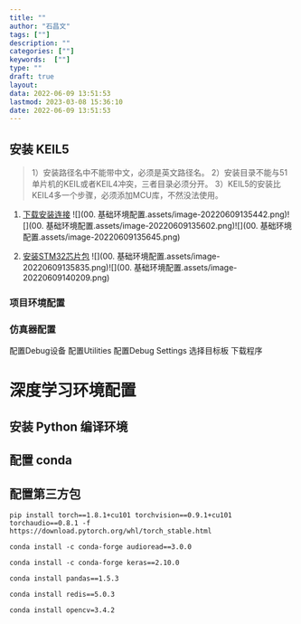 ```yaml
---
title: ""
author: "石昌文"
tags: [""]
description: ""
categories: [""]
keywords:  [""]
type: ""
draft: true
layout: 
data: 2022-06-09 13:51:53
lastmod: 2023-03-08 15:36:10
date: 2022-06-09 13:51:53
---
```


## 安装 KEIL5

> 1）安装路径名中不能带中文，必须是英文路径名。
> 2）安装目录不能与51单片机的KEIL或者KEIL4冲突，三者目录必须分开。
> 3）KEIL5的安装比KEIL4多一个步骤，必须添加MCU库，不然没法使用。

1. [下载安装连接](https://www.keil.com/download/product/)
	![](00. 基础环境配置.assets/image-20220609135442.png)![](00. 基础环境配置.assets/image-20220609135602.png)![](00. 基础环境配置.assets/image-20220609135645.png)

2. [安装STM32芯片包](http://www.keil.com/dd2/pack/)
	![](00. 基础环境配置.assets/image-20220609135835.png)![](00. 基础环境配置.assets/image-20220609140209.png)

### 项目环境配置

### 仿真器配置

配置Debug设备
配置Utilities
配置Debug Settings
选择目标板
下载程序

# 深度学习环境配置

## 安装 Python 编译环境

## 配置 conda

## 配置第三方包

`pip install torch==1.8.1+cu101 torchvision==0.9.1+cu101 torchaudio==0.8.1 -f https://download.pytorch.org/whl/torch_stable.html`

`conda install -c conda-forge audioread==3.0.0`

`conda install -c conda-forge keras==2.10.0`


`conda install pandas==1.5.3`

`conda install redis==5.0.3`


`conda install opencv=3.4.2`
